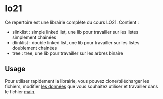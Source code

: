 # lo21 

Ce repertoire est une librairie complète du cours LO21.
Contient :
- slinklist : simple linked list, une lib pour travailler sur les listes simplement chainées  
- dlinklist : double linked list, une lib pour travailler sur les listes doublement chainées  
- tree : tree, une lib pour travailler sur les arbres binaire  


## Usage
Pour utiliser rapidement la librairie, vous pouvez clone/télécharger les fichiers, modifier [les données](lo21.h) que vous souhaitez utiliser et  travailler dans le fichier [main](main.c).


